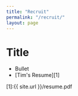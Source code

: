 ```yaml
---
title: "Recruit"
permalink: "/recruit/"
layout: page
---
```


# Title
- Bullet
- [Tim's Resume][1]

[1]:{{ site.url }}/resume.pdf
